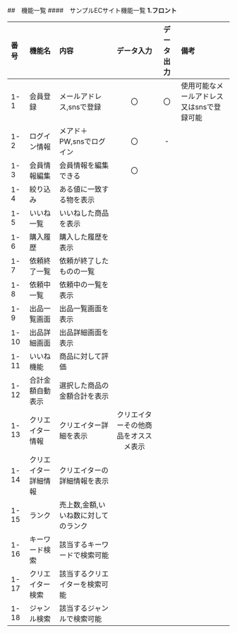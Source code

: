 ##　機能一覧
####　サンプルECサイト機能一覧
**1.フロント**

|番号|機能名|内容|データ入力|データ出力|備考|
|:---|:---|:---|:---:|:---:|:---|
|1-1|会員登録|メールアドレス,snsで登録|〇|〇|使用可能なメールアドレス又はsnsで登録可能|
|1-2|ログイン情報|メアド＋PW,snsでログイン|〇|-||
|1-3|会員情報編集|会員情報を編集できる|〇|||
|1-4|絞り込み|ある値に一致する物を表示||||
|1-5|いいね一覧|いいねした商品を表示||||
|1-6|購入履歴|購入した履歴を表示||||
|1-7|依頼終了一覧|依頼が終了したものの一覧||||
|1-8|依頼中一覧|依頼中の一覧を表示||||
|1-9|出品一覧画面|出品一覧画面を表示|||||||
|1-10|出品詳細画面|出品詳細画面を表示|||||||
|1-11|いいね機能|商品に対して評価|||||||
|1-12|合計金額自動表示|選択した商品の金額合計を表示|||||||
|1-13|クリエイター情報|クリエイター詳細を表示|クリエイターその他商品をオススメ表示||||||
|1-14|クリエイター詳細情報|クリエイターの詳細情報を表示|||||||
|1-15|ランク|売上数,金額,いいね数に対してのランク|||||||
|1-16|キーワード検索|該当するキーワードで検索可能|||||||
|1-17|クリエイター検索|該当するクリエイターを検索可能|||||||
|1-18|ジャンル検索|該当するジャンルで検索可能||||
